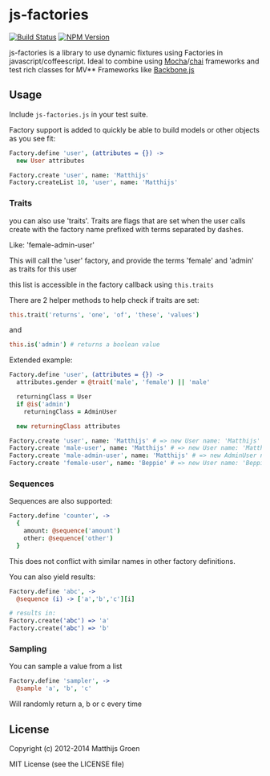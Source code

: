js-factories
============

[![Build Status](https://travis-ci.org/matthijsgroen/js-factories.png?branch=master)](https://travis-ci.org/matthijsgroen/js-factories)
[![NPM Version](https://fury-badge.herokuapp.com/js/js-factories.png)](http://badge.fury.io/js/js-factories)


js-factories is a library to use dynamic fixtures using Factories in
javascript/coffeescript. Ideal to combine using [Mocha](http://visionmedia.github.com/mocha/)/[chai](http://chaijs.com/) frameworks and test rich classes for MV\*\* Frameworks like [Backbone.js](http://backbonejs.org/)

Usage
-----

Include `js-factories.js` in your test suite.

Factory support is added to quickly be able to build models or
other objects as you see fit:

```coffee
Factory.define 'user', (attributes = {}) ->
  new User attributes

Factory.create 'user', name: 'Matthijs'
Factory.createList 10, 'user', name: 'Matthijs'
```

### Traits

you can also use 'traits'.
Traits are flags that are set when the user calls create with the
factory name prefixed with terms separated by dashes.

Like: 'female-admin-user'

This will call the 'user' factory, and provide the terms 'female' and
'admin' as traits for this user

this list is accessible in the factory callback using `this.traits`

There are 2 helper methods to help check if traits are set:

```coffee
this.trait('returns', 'one', 'of', 'these', 'values')
```

and

```coffee
this.is('admin') # returns a boolean value
```

Extended example:

```coffee
Factory.define 'user', (attributes = {}) ->
  attributes.gender = @trait('male', 'female') || 'male'

  returningClass = User
  if @is('admin')
    returningClass = AdminUser

  new returningClass attributes

Factory.create 'user', name: 'Matthijs' # => new User name: 'Matthijs'
Factory.create 'male-user', name: 'Matthijs' # => new User name: 'Matthijs', gender: 'male'
Factory.create 'male-admin-user', name: 'Matthijs' # => new AdminUser name: 'Matthijs', gender: 'male'
Factory.create 'female-user', name: 'Beppie' # => new User name: 'Beppie', gender: 'female'
```

### Sequences

Sequences are also supported:

```coffee
Factory.define 'counter', ->
  {
    amount: @sequence('amount')
    other: @sequence('other')
  }
```

This does not conflict with similar names in other factory definitions.

You can also yield results:

```coffee
Factory.define 'abc', ->
  @sequence (i) -> ['a','b','c'][i]

# results in:
Factory.create('abc') => 'a'
Factory.create('abc') => 'b'
```

### Sampling

You can sample a value from a list

```coffee
Factory.define 'sampler', ->
  @sample 'a', 'b', 'c'
```

Will randomly return a, b or c every time

## License

Copyright (c) 2012-2014 Matthijs Groen

MIT License (see the LICENSE file)
